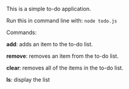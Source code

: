 This is a simple to-do application.

Run this in command line with: `node todo.js`

Commands:

**add**: adds an item to the to-do list.

**remove**: removes an item from the to-do list.

**clear**: removes all of the items in the to-do list.

**ls**: display the list
